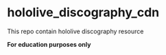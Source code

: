 # hololive_discography_cdn

This repo contain hololive discography resource

**For education purposes only**

